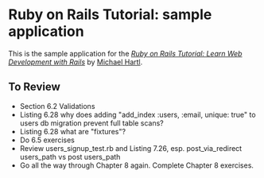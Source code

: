 # Ruby on Rails Tutorial: sample application
This is the sample application for the
[*Ruby on Rails Tutorial:
Learn Web Development with Rails*](http://www.railstutorial.org/)
by [Michael Hartl](http://www.michaelhartl.com/).


## To Review
* Section 6.2 Validations
* Listing 6.28 why does adding "add_index :users, :email, unique: true" to users db migration prevent full table scans?
* Listing 6.28 what are "fixtures"?
* Do 6.5 exercises
* Review users_signup_test.rb and Listing 7.26, esp. post_via_redirect users_path vs post users_path
* Go all the way through Chapter 8 again. Complete Chapter 8 exercises.

